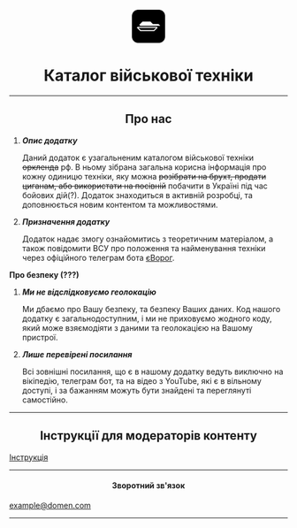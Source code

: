 <p align="center">
  <img alt="mec" src="./src/images/icon.png" width="60" />
</p>
<h1 align="center">
  Каталог військової техніки
</h1>

---

<h2 align="center">
   Про нас
</h2>

1. **_Опис додатку_**

   Даний додаток є узагальненим каталогом військової техніки ~~оркленда~~ рф. В ньому зібрана загальна корисна інформація про кожну одиницю техніки, яку можна ~~розібрати на брухт, продати циганам, або використати на посівній~~ побачити в Україні під час бойових дій(?).
   Додаток знаходиться в активній розробці, та доповнюється новим контентом та можливостями.

2. **_Призначення додатку_**

   Додаток надає змогу ознайомитись з теоретичним матеріалом, а також повідомити ВСУ про положення та найменування техніки через офіційного телеграм бота <a href="https://t.me/evorog_bot">єВорог</a>.

**Про безпеку (???)**

1.  **_Ми не відслідковуємо геолокацію_**

    Ми дбаємо про Вашу безпеку, та безпеку Ваших даних. Код нашого додатку є загальнодоступним, і ми не приховуємо жодного коду, який може взяємодіяти з даними та геолокацією на Вашому пристрої.

2.  **_Лише перевірені посилання_**

    Всі зовнішні посилання, що є в нашому додатку ведуть виключно на вікіпедію, телеграм бот, та на відео з YouTube, які є в вільному доступі, і за бажанням можуть бути знайдені та переглянуті самостійно.

---

<h2 align="center"> 
  Інструкції для модераторів контенту
</h2>

<a href="./ContentModeration.md">Інструкція</a>

---

<h4 align="center"> 
  Зворотний зв'язок
</h4>

example@domen.com

---

